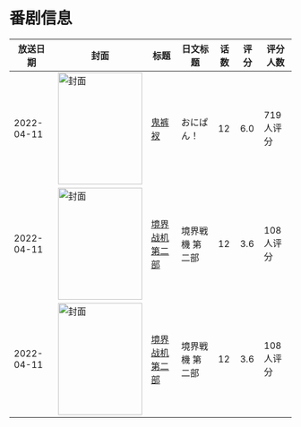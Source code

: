 # 番剧信息

|放送日期|封面|标题|日文标题|话数|评分|评分人数|
|---|---|---|---|---|---|---|
|2022-04-11|<img src="https://lain.bgm.tv/pic/cover/c/21/29/367727_cyIY6.jpg" alt="封面" style="width:150px;height:200px;object-fit:cover;">|[鬼裤衩](https://bangumi.tv/subject/367727)|おにぱん！|12|6.0|719人评分|
|2022-04-11|<img src="https://lain.bgm.tv/pic/cover/c/00/55/363959_R2pzf.jpg" alt="封面" style="width:150px;height:200px;object-fit:cover;">|[境界战机 第二部](https://bangumi.tv/subject/363959)|境界戦機 第二部|12|3.6|108人评分|
|2022-04-11|<img src="https://lain.bgm.tv/pic/cover/c/00/55/363959_R2pzf.jpg" alt="封面" style="width:150px;height:200px;object-fit:cover;">|[境界战机 第二部](https://bangumi.tv/subject/363959)|境界戦機 第二部|12|3.6|108人评分|
